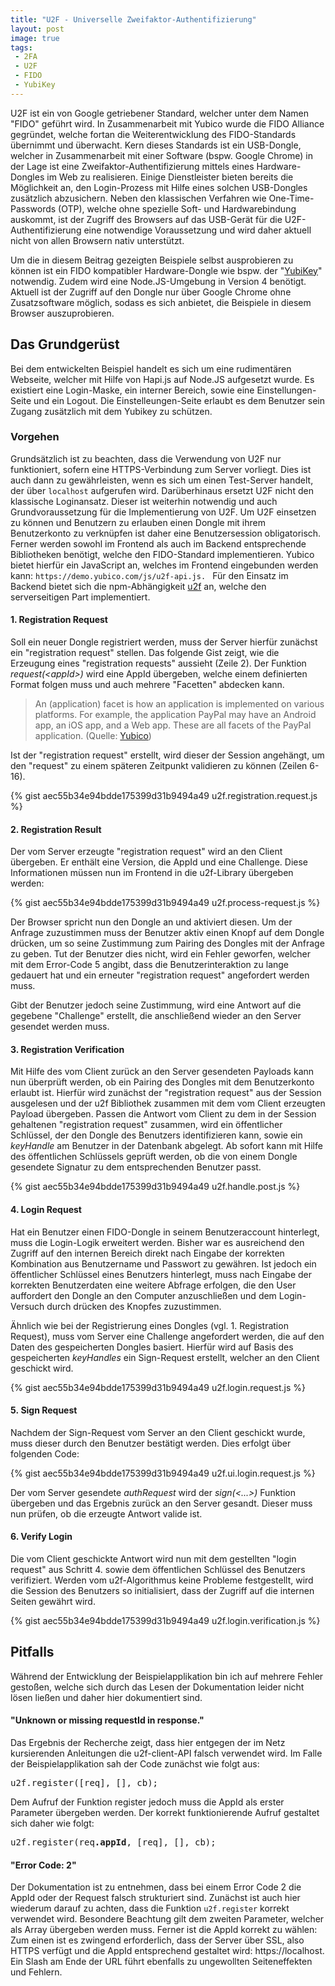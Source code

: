 ```yaml
---
title: "U2F - Universelle Zweifaktor-Authentifizierung"
layout: post
image: true
tags:
 - 2FA
 - U2F
 - FIDO
 - YubiKey
---
```


U2F ist ein von Google getriebener Standard, welcher unter dem Namen "FIDO" geführt wird. In Zusammenarbeit mit Yubico wurde die FIDO Alliance gegründet, welche fortan die Weiterentwicklung des FIDO-Standards übernimmt und überwacht. Kern dieses Standards ist ein USB-Dongle, welcher in Zusammenarbeit mit einer Software (bspw. Google Chrome) in der Lage ist eine Zweifaktor-Authentifizierung mittels eines Hardware-Dongles im Web zu realisieren. Einige Dienstleister bieten bereits die Möglichkeit an, den Login-Prozess mit Hilfe eines solchen USB-Dongles zusätzlich abzusichern. Neben den klassischen Verfahren wie One-Time-Passwords (OTP), welche ohne spezielle Soft- und Hardwarebindung auskommt, ist der Zugriff des Browsers auf das USB-Gerät für die U2F-Authentifizierung eine notwendige Voraussetzung und wird daher aktuell nicht von allen Browsern nativ unterstützt.

Um die in diesem Beitrag gezeigten Beispiele selbst ausprobieren zu können ist ein FIDO kompatibler Hardware-Dongle wie bspw. der "<a href="https://www.yubico.com/products/yubikey-hardware/yubikey4/">YubiKey</a>" notwendig. Zudem wird eine Node.JS-Umgebung in Version 4 benötigt. Aktuell ist der Zugriff auf den Dongle nur über Google Chrome ohne Zusatzsoftware möglich, sodass es sich anbietet, die Beispiele in diesem Browser auszuprobieren.
<h2>Das Grundgerüst</h2>
Bei dem entwickelten Beispiel handelt es sich um eine rudimentären Webseite, welcher mit Hilfe von Hapi.js auf Node.JS aufgesetzt wurde. Es existiert eine Login-Maske, ein interner Bereich, sowie eine Einstellungen-Seite und ein Logout. Die Einstelleungen-Seite erlaubt es dem Benutzer sein Zugang zusätzlich mit dem Yubikey zu schützen.
<h3>Vorgehen</h3>
Grundsätzlich ist zu beachten, dass die Verwendung von U2F nur funktioniert, sofern eine HTTPS-Verbindung zum Server vorliegt. Dies ist auch dann zu gewährleisten, wenn es sich um einen Test-Server handelt, der über <code>localhost</code> aufgerufen wird. Darüberhinaus ersetzt U2F nicht den klassische Loginansatz. Dieser ist weiterhin notwendig und auch Grundvoraussetzung für die Implementierung von U2F. Um U2F einsetzen zu können und Benutzern zu erlauben einen Dongle mit ihrem Benutzerkonto zu verknüpfen ist daher eine Benutzersession obligatorisch. Ferner werden sowohl im Frontend als auch im Backend entsprechende Bibliotheken benötigt, welche den FIDO-Standard implementieren. Yubico bietet hierfür ein JavaScript an, welches im Frontend eingebunden werden kann: <code>https://demo.yubico.com/js/u2f-api.js. </code> Für den Einsatz im Backend bietet sich die npm-Abhängigkeit <a href="https://www.npmjs.com/package/u2f">u2f</a> an, welche den serverseitigen Part implementiert.
<h4>1. Registration Request</h4>
Soll ein neuer Dongle registriert werden, muss der Server hierfür zunächst ein "registration request" stellen. Das folgende Gist zeigt, wie die Erzeugung eines "registration requests" aussieht (Zeile 2). Der Funktion <em>request(&lt;appId&gt;)</em> wird eine AppId übergeben, welche einem definierten Format folgen muss und auch mehrere "Facetten" abdecken kann.
<blockquote>An (application) facet is how an application is implemented on various platforms. For example, the application PayPal may have an Android app, an iOS app, and a Web app. These are all facets of the PayPal application. (Quelle: <a href="https://developers.yubico.com/U2F/App_ID.html">Yubico</a>)</blockquote>
Ist der "registration request" erstellt, wird dieser der Session angehängt, um den "request" zu einem späteren Zeitpunkt validieren zu können (Zeilen 6-16).

{% gist aec55b34e94bdde175399d31b9494a49 u2f.registration.request.js %}
<h4>2. Registration Result</h4>
Der vom Server erzeugte "registration request" wird an den Client übergeben. Er enthält eine Version, die AppId und eine Challenge. Diese Informationen müssen nun im Frontend in die u2f-Library übergeben werden:

{% gist aec55b34e94bdde175399d31b9494a49 u2f.process-request.js %}

Der Browser spricht nun den Dongle an und aktiviert diesen. Um der Anfrage zuzustimmen muss der Benutzer aktiv einen Knopf auf dem Dongle drücken, um so seine Zustimmung zum Pairing des Dongles mit der Anfrage zu geben. Tut der Benutzer dies nicht, wird ein Fehler geworfen, welcher mit dem Error-Code 5 angibt, dass die Benutzerinteraktion zu lange gedauert hat und ein erneuter "registration request" angefordert werden muss.

Gibt der Benutzer jedoch seine Zustimmung, wird eine Antwort auf die gegebene "Challenge" erstellt, die anschließend wieder an den Server gesendet werden muss.
<h4>3. Registration Verification</h4>
Mit Hilfe des vom Client zurück an den Server gesendeten Payloads kann nun überprüft werden, ob ein Pairing des Dongles mit dem Benutzerkonto erlaubt ist. Hierfür wird zunächst der "registration request" aus der Session ausgelesen und der u2f Bibliothek zusammen mit dem vom Client erzeugten Payload übergeben. Passen die Antwort vom Client zu dem in der Session gehaltenen "registration request" zusammen, wird ein öffentlicher Schlüssel, der den Dongle des Benutzers identifizieren kann, sowie ein <em>keyHandle</em> am Benutzer in der Datenbank abgelegt. Ab sofort kann mit Hilfe des öffentlichen Schlüssels geprüft werden, ob die von einem Dongle gesendete Signatur zu dem entsprechenden Benutzer passt.

{% gist aec55b34e94bdde175399d31b9494a49 u2f.handle.post.js %}
<h4>4. Login Request</h4>
Hat ein Benutzer einen FIDO-Dongle in seinem Benutzeraccount hinterlegt, muss die Login-Logik erweitert werden. Bisher war es ausreichend den Zugriff auf den internen Bereich direkt nach Eingabe der korrekten Kombination aus Benutzername und Passwort zu gewähren. Ist jedoch ein öffentlicher Schlüssel eines Benutzers hinterlegt, muss nach Eingabe der korrekten Benutzerdaten eine weitere Abfrage erfolgen, die den User auffordert den Dongle an den Computer anzuschließen und dem Login-Versuch durch drücken des Knopfes zuzustimmen.

Ähnlich wie bei der Registrierung eines Dongles (vgl. 1. Registration Request), muss vom Server eine Challenge angefordert werden, die auf den Daten des gespeicherten Dongles basiert. Hierfür wird auf Basis des gespeicherten <em>keyHandles</em> ein Sign-Request erstellt, welcher an den Client geschickt wird.

{% gist aec55b34e94bdde175399d31b9494a49 u2f.login.request.js %}
<h4>5. Sign Request</h4>
Nachdem der Sign-Request vom Server an den Client geschickt wurde, muss dieser durch den Benutzer bestätigt werden. Dies erfolgt über folgenden Code:

{% gist aec55b34e94bdde175399d31b9494a49 u2f.ui.login.request.js %}

Der vom Server gesendete <em>authRequest</em> wird der <em>sign(&lt;...&gt;)</em> Funktion übergeben und das Ergebnis zurück an den Server gesandt. Dieser muss nun prüfen, ob die erzeugte Antwort valide ist.
<h4>6. Verify Login</h4>
Die vom Client geschickte Antwort wird nun mit dem gestellten "login request" aus Schritt 4. sowie dem öffentlichen Schlüssel des Benutzers verifiziert. Werden vom u2f-Algorithmus keine Probleme festgestellt, wird die Session des Benutzers so initialisiert, dass der Zugriff auf die internen Seiten gewährt wird.

{% gist aec55b34e94bdde175399d31b9494a49 u2f.login.verification.js %}
<h2>Pitfalls</h2>
Während der Entwicklung der Beispielapplikation bin ich auf mehrere Fehler gestoßen, welche sich durch das Lesen der Dokumentation leider nicht lösen ließen und daher hier dokumentiert sind.
<h4>"Unknown or missing requestId in response."</h4>
Das Ergebnis der Recherche zeigt, dass hier entgegen der im Netz kursierenden Anleitungen die u2f-client-API falsch verwendet wird. Im Falle der Beispielapplikation sah der Code zunächst wie folgt aus:
<pre>u2f.register([req], [], cb);</pre>
Dem Aufruf der Funktion register jedoch muss die AppId als erster Parameter übergeben werden. Der korrekt funktionierende Aufruf gestaltet sich daher wie folgt:
<pre>u2f.register(req<strong>.appId</strong>, [req], [], cb);</pre>
<h4>"Error Code: 2"</h4>
Der Dokumentation ist zu entnehmen, dass bei einem Error Code 2 die AppId oder der Request falsch strukturiert sind. Zunächst ist auch hier wiederum darauf zu achten, dass die Funktion <code>u2f.register</code> korrekt verwendet wird. Besondere Beachtung gilt dem zweiten Parameter, welcher als Array übergeben werden muss. Ferner ist die AppId korrekt zu wählen: Zum einen ist es zwingend erforderlich, dass der Server über SSL, also HTTPS verfügt und die AppId entsprechend gestaltet wird: https://localhost. Ein Slash am Ende der URL führt ebenfalls zu ungewollten Seiteneffekten und Fehlern.